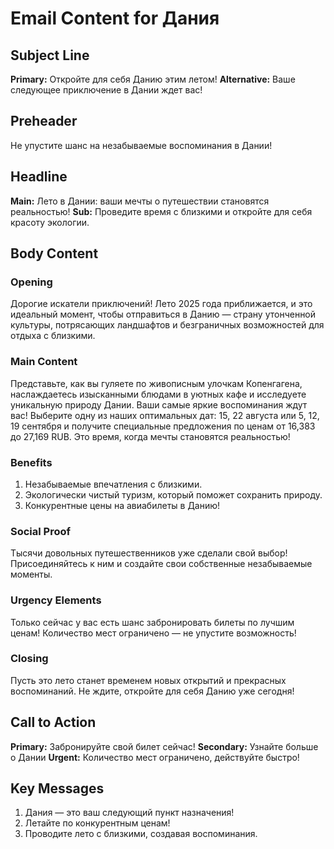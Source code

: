 # Email Content for Дания

## Subject Line
**Primary:** Откройте для себя Данию этим летом!
**Alternative:** Ваше следующее приключение в Дании ждет вас!

## Preheader
Не упустите шанс на незабываемые воспоминания в Дании!

## Headline
**Main:** Лето в Дании: ваши мечты о путешествии становятся реальностью!
**Sub:** Проведите время с близкими и откройте для себя красоту экологии.

## Body Content

### Opening
Дорогие искатели приключений! Лето 2025 года приближается, и это идеальный момент, чтобы отправиться в Данию — страну утонченной культуры, потрясающих ландшафтов и безграничных возможностей для отдыха с близкими.

### Main Content
Представьте, как вы гуляете по живописным улочкам Копенгагена, наслаждаетесь изысканными блюдами в уютных кафе и исследуете уникальную природу Дании. Ваши самые яркие воспоминания ждут вас! Выберите одну из наших оптимальных дат: 15, 22 августа или 5, 12, 19 сентября и получите специальные предложения по ценам от 16,383 до 27,169 RUB. Это время, когда мечты становятся реальностью!

### Benefits
1. Незабываемые впечатления с близкими.
2. Экологически чистый туризм, который поможет сохранить природу.
3. Конкурентные цены на авиабилеты в Данию!

### Social Proof
Тысячи довольных путешественников уже сделали свой выбор! Присоединяйтесь к ним и создайте свои собственные незабываемые моменты.

### Urgency Elements
Только сейчас у вас есть шанс забронировать билеты по лучшим ценам! Количество мест ограничено — не упустите возможность!

### Closing
Пусть это лето станет временем новых открытий и прекрасных воспоминаний. Не ждите, откройте для себя Данию уже сегодня!

## Call to Action
**Primary:** Забронируйте свой билет сейчас!
**Secondary:** Узнайте больше о Дании
**Urgent:** Количество мест ограничено, действуйте быстро!

## Key Messages
1. Дания — это ваш следующий пункт назначения!
2. Летайте по конкурентным ценам!
3. Проводите лето с близкими, создавая воспоминания.
